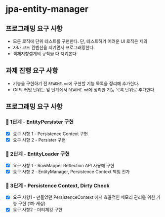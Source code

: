 # jpa-entity-manager

## 프로그래밍 요구 사항

- 모든 로직에 단위 테스트를 구현한다. 단, 테스트하기 어려운 UI 로직은 제외
- 자바 코드 컨벤션을 지키면서 프로그래밍한다.
- 객체지향설계의 규칙을 다 지켜본다.

## 과제 진행 요구 사항

- 기능을 구현하기 전 `README.md`에 구현할 기능 목록을 정리해 추가한다.
- Git의 커밋 단위는 앞 단계에서 `README.md`에 정리한 기능 목록 단위로 추가한다.

## 프로그래밍 요구 사항

### 🚀 1단계 - EntityPersister 구현

- [x] 요구 사항 1 - Persistence Context 구현
- [x] 요구 사항 2 - Persister 구현

### 🚀 2단계 - EntityLoader 구현

- [x] 요구 사항 1 - RowMapper Reflection API 사용해 구현
- [x] 요구 사항 2 - EntityManager, Persistence Context 책임 전가

### 🚀 3단계 - Persistence Context, Dirty Check
- [x] 요구 사항1 - 만들었던 PersistenceContext 에서 효율적인 메모리 관리를 위한 기능 구현 (1차 캐싱)
- [x] 요구 사항2 - 더티체킹 구현
